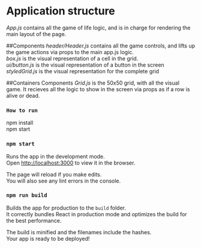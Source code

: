 # Application structure
*App.js* contains all the game of life logic, and is in charge for rendering the main layout of the page. 

##Components
*header/Header.js* contains all the game controls, and lifts up the game actions via props to the main app.js logic. <br>
*box.js* is the visual representation of a cell in the grid.<br>
*ui/button.js* is the visual representation of a button in the screen<br>
*styledGrid.js* is the visual representation for the complete grid

##Containers Components
*Grid.js* is the 50x50 grid, with all the visual game. It recieves all the logic to show in the screen via props as if a row is alive or dead.


### `How to run`
npm install<br>
npm start

### `npm start`

Runs the app in the development mode.<br>
Open [http://localhost:3000](http://localhost:3000) to view it in the browser.

The page will reload if you make edits.<br>
You will also see any lint errors in the console.


### `npm run build`

Builds the app for production to the `build` folder.<br>
It correctly bundles React in production mode and optimizes the build for the best performance.

The build is minified and the filenames include the hashes.<br>
Your app is ready to be deployed!

